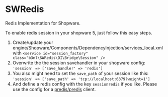 # SWRedis
Redis Implementation for Shopware.

To enable redis session in your shopware 5, just follow this easy steps.

1. Create/update your engine/Shopware/Components/DependencyInjection/services_local.xml with `<service id="session_factory" class="b3nl\SWRedis\DI\Bridge\Session" />`
2. Overwrite the the session savehandler in your shopware config: `'session' => ['save_handler' => 'redis']`
3. You also might need to set the `save_path` of your session like this: `'session' => ['save_path' => 'tcp://localhost:6379?weight=1']`
4. And define a redis config with the key `sessionredis` if you like. Please use the config for a [predis/predis](https://github.com/nrk/predis) client.
